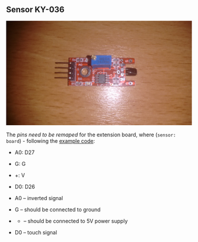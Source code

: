 ## Sensor KY-036

![ky036](images/ky036.jpg)

The *pins need to be remaped* for the extension board, where (`sensor: board`) - following the [example code](touch.py):
* A0:	D27
* G:	G
* +:	V
* D0:	D26


* A0 – inverted signal
* G – should be connected to ground
* + – should be connected to 5V power supply
* D0 – touch signal
